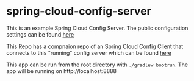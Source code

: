 # spring-cloud-config-server

This is an example Spring Cloud Config Server. The public configuration settings can be found  <a href="https://github.com/EternalJourneyman1/spring-config-server-repo">here</a>


This Repo has a compnaion repo of an  Spring Cloud Config Client that connects to this "running" config server which can be found <a href="https://github.com/EternalJourneyman1/spring-config-server-repo">here</a> 


This app can be run from the root directory with `./gradlew bootrun`. The app will be running on http://localhost:8888
